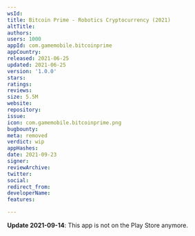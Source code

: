 ```yaml
---
wsId: 
title: Bitcoin Prime - Robotics Cryptocurrency (2021)
altTitle: 
authors: 
users: 1000
appId: com.gamemobile.bitcoinprime
appCountry: 
released: 2021-06-25
updated: 2021-06-25
version: '1.0.0'
stars: 
ratings: 
reviews: 
size: 5.5M
website: 
repository: 
issue: 
icon: com.gamemobile.bitcoinprime.png
bugbounty: 
meta: removed
verdict: wip
appHashes: 
date: 2021-09-23
signer: 
reviewArchive: 
twitter: 
social: 
redirect_from: 
developerName: 
features: 

---
```


**Update 2021-09-14**: This app is not on the Play Store anymore.
